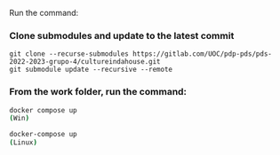 Run the command:

### Clone submodules and update to the latest commit

```
git clone --recurse-submodules https://gitlab.com/UOC/pdp-pds/pds-2022-2023-grupo-4/cultureindahouse.git
git submodule update --recursive --remote
```

### From the work folder, run the command:

  ```sh
  docker compose up
  (Win)
  ```
  ```sh
  docker-compose up
  (Linux)
  ```